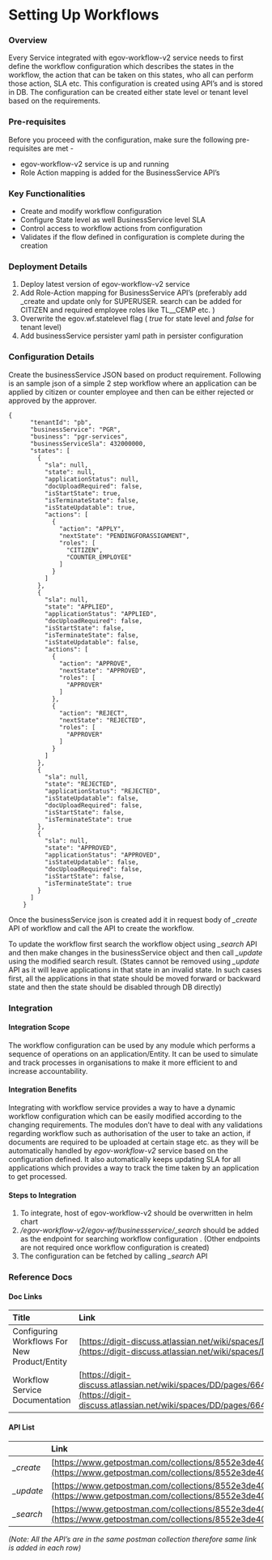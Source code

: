 # Setting Up Workflows

### Overview

Every Service integrated with egov-workflow-v2 service needs to first define the workflow configuration which describes the states in the workflow, the action that can be taken on this states, who all can perform those action, SLA etc. This configuration is created using API’s and is stored in DB. The configuration can be created either state level or tenant level based on the requirements.

### Pre-requisites

Before you proceed with the configuration, make sure the following pre-requisites are met -

* egov-workflow-v2 service is up and running
*  Role Action mapping is added for the BusinessService API’s

### Key Functionalities

* Create and modify workflow configuration
* Configure State level as well BusinessService level SLA
* Control access to workflow actions from configuration
* Validates if the flow defined in configuration is complete during the creation

### Deployment Details

1. Deploy latest version of egov-workflow-v2 service
2. Add Role-Action mapping for BusinessService API’s \(preferably add _create and update only for SUPERUSER. search can be added for CITIZEN and required employee roles like TL\__CEMP etc. \)
3. Overwrite the egov.wf.statelevel flag \( _true_ for state level and _false_ for tenant level\)
4. Add businessService persister yaml path in persister configuration

### Configuration Details

Create the businessService JSON based on product requirement. Following is an sample json of a simple 2 step workflow where an application can be applied by citizen or counter employee and then can be either rejected or approved by the approver.

```text
{
      "tenantId": "pb",
      "businessService": "PGR",
      "business": "pgr-services",
      "businessServiceSla": 432000000,
      "states": [
        {
          "sla": null,
          "state": null,
          "applicationStatus": null,
          "docUploadRequired": false,
          "isStartState": true,
          "isTerminateState": false,
          "isStateUpdatable": true,
          "actions": [
            {
              "action": "APPLY",
              "nextState": "PENDINGFORASSIGNMENT",
              "roles": [
                "CITIZEN",
                "COUNTER_EMPLOYEE"
              ]
            }
          ]
        },
        {
          "sla": null,
          "state": "APPLIED",
          "applicationStatus": "APPLIED",
          "docUploadRequired": false,
          "isStartState": false,
          "isTerminateState": false,
          "isStateUpdatable": false,
          "actions": [
            {
              "action": "APPROVE",
              "nextState": "APPROVED",
              "roles": [
                "APPROVER"
              ]
            },
            {
              "action": "REJECT",
              "nextState": "REJECTED",
              "roles": [
                "APPROVER"
              ]
            }
          ]
        },
        {
          "sla": null,
          "state": "REJECTED",
          "applicationStatus": "REJECTED",
          "isStateUpdatable": false,
          "docUploadRequired": false,
          "isStartState": false,
          "isTerminateState": true
        },
        {
          "sla": null,
          "state": "APPROVED",
          "applicationStatus": "APPROVED",
          "isStateUpdatable": false,
          "docUploadRequired": false,
          "isStartState": false,
          "isTerminateState": true
        }
      ]
    }
```

Once the businessService json is created add it in request body of _\_create_ API of workflow and call the API to create the workflow.

To update the workflow first search the workflow object using _\_search_ API and then make changes in the businessService object and then call _\_update_ using the modified search result. \(States cannot be removed using _\_update_ API as it will leave applications in that state in an invalid state. In such cases first, all the applications in that state should be moved forward or backward state and then the state should be disabled through DB directly\)

### Integration 

#### Integration Scope

The workflow configuration can be used by any module which performs a sequence of operations on an application/Entity. It can be used to simulate and track processes in organisations to make it more efficient to and increase accountability.

#### Integration Benefits

Integrating with workflow service provides a way to have a dynamic workflow configuration which can be easily modified according to the changing requirements. The modules don’t have to deal with any validations regarding workflow such as authorisation of the user to take an action, if documents are required to be uploaded at certain stage etc. as they will be automatically handled by _egov-workflow-v2_ service based on the configuration defined. It also automatically keeps updating SLA for all applications which provides a way to track the time taken by an application to get processed.  

#### Steps to Integration

1. To integrate, host of egov-workflow-v2 should be overwritten in helm chart
2.  _/egov-workflow-v2/egov-wf/businessservice/\_search_ should be added as the endpoint for searching workflow configuration . \(Other endpoints are not required once workflow configuration is created\)
3. The configuration can be fetched by calling _\_search_ API

### Reference Docs

#### Doc Links

| **Title**  | **Link** |
| :--- | :--- |
|  Configuring Workflows For New Product/Entity | [https://digit-discuss.atlassian.net/wiki/spaces/DD/pages/644481051](https://digit-discuss.atlassian.net/wiki/spaces/DD/pages/644481051)   |
| Workflow  Service Documentation |  [https://digit-discuss.atlassian.net/wiki/spaces/DD/pages/664174657/Workflow+Service](https://digit-discuss.atlassian.net/wiki/spaces/DD/pages/664174657/Workflow+Service) |

#### API List

|  | **Link** |
| :--- | :--- |
|  _\_create_ |  [https://www.getpostman.com/collections/8552e3de40c819e34190](https://www.getpostman.com/collections/8552e3de40c819e34190) |
| _\_update_ |  [https://www.getpostman.com/collections/8552e3de40c819e34190](https://www.getpostman.com/collections/8552e3de40c819e34190) |
| _\_search_ | [https://www.getpostman.com/collections/8552e3de40c819e34190](https://www.getpostman.com/collections/8552e3de40c819e34190) |

_\(Note: All the API’s are in the same postman collection therefore same link is added in each row\)_

